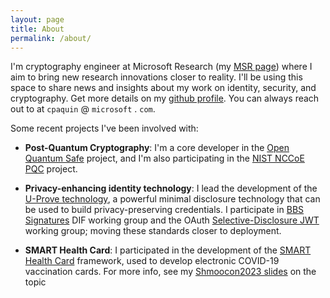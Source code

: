```yaml
---
layout: page
title: About
permalink: /about/
---
```


I'm cryptography engineer at Microsoft Research (my [MSR page](https://www.microsoft.com/en-us/research/people/cpaquin/)) where I aim to bring new research innovations closer to reality. I'll be using this space to share news and insights about my work on identity, security, and cryptography. Get more details on my [github profile](https://github.com/christianpaquin). You can always reach out to at `cpaquin` @ `microsoft` . `com`.

Some recent projects I've been involved with:
* **Post-Quantum Cryptography**: I'm a core developer in the [Open Quantum Safe](https://github.com/open-quantum-safe) project, and I'm also participating in the [NIST NCCoE PQC](https://www.nccoe.nist.gov/crypto-agility-considerations-migrating-post-quantum-cryptographic-algorithms) project.

* **Privacy-enhancing identity technology**: I lead the development of the [U-Prove technology](https://microsoft.com/uprove), a powerful minimal disclosure technology that can be used to build privacy-preserving credentials. I participate in [BBS Signatures](https://github.com/oauth-wg/oauth-selective-disclosure-jwt) DIF working group and the OAuth [Selective-Disclosure JWT](https://github.com/oauth-wg/oauth-selective-disclosure-jwt) working group; moving these standards closer to deployment. 

* **SMART Health Card**: I participated in the development of the [SMART Health Card](https://smarthealth.cards/) framework, used to develop electronic COVID-19 vaccination cards. For more info, see my [Shmoocon2023 slides](../presentations/shmoocon2023_paquin_shc.pdf) on the topic



